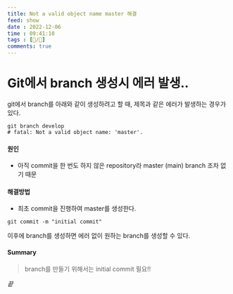 ```yaml
---
title: Not a valid object name master 해결
feed: show
date : 2022-12-06
time : 09:41:10
tags : [📝️/🌲️]
comments: true
---
```

# Git에서 branch 생성시 에러 발생..

git에서 branch를 아래와 같이 생성하려고 할 때, 제목과 같은 에러가 발생하는 경우가 있다.
``` shell
git branch develop
# fatal: Not a valid object name: 'master'.
```

#### 원인
- 아직 commit을 한 번도 하지 않은 repository라 master (main) branch 조차 없기 때문

#### 해결방법
- 최초 commit을 진행하여 master를 생성한다.
``` Shell
git commit -m "initial commit"
```

이후에 branch를 생성하면 에러 없이 원하는 branch를 생성할 수 있다.

#### Summary
>branch를 만들기 위해서는 initial commit 필요!!


_끝_

